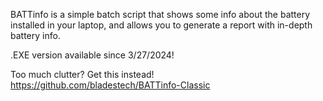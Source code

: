 BATTinfo is a simple batch script that shows some info about the battery installed in your laptop, and allows you to generate a report with in-depth battery info.

.EXE version available since 3/27/2024!

Too much clutter? Get this instead! https://github.com/bladestech/BATTinfo-Classic


